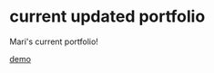 # current updated portfolio

Mari's current portfolio!

[demo](https://marisumidamiyashiro.github.io/)